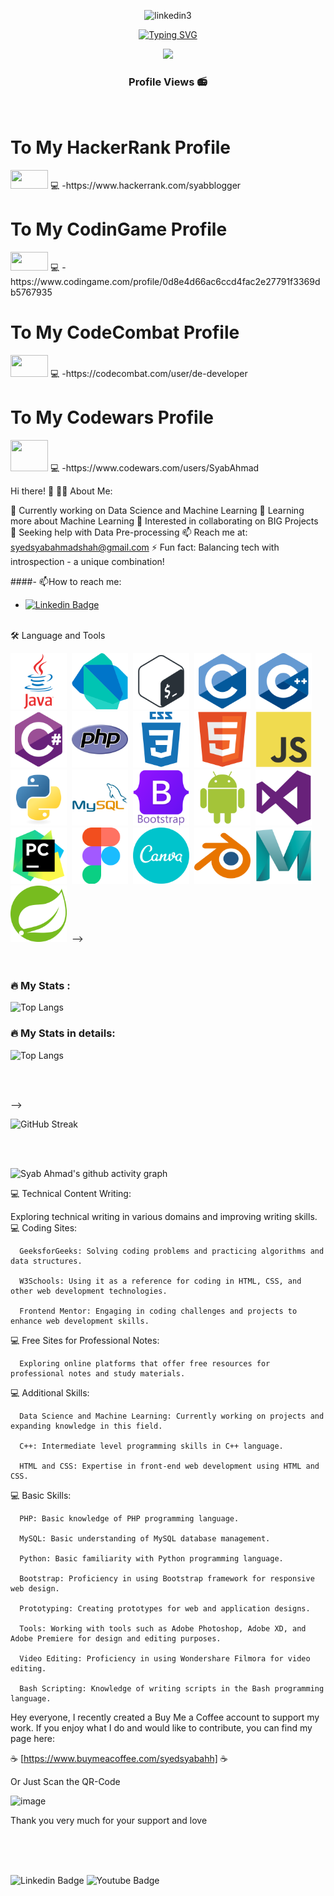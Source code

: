 

<!--
**SyabAhmad/SyabAhmad** is a ✨ _special_ ✨ repository because its `README.md` (this file) appears on your GitHub profile.

Here are some ideas to get you started:

-->

<div id="header" align="center">
<!-- # Hi there 👋, I'm Syab Ahmad, call me "de Developer" -->

<!--    ![WhatsApp Image 2023-03-01 at 9 30 48 PM](https://user-images.githubusercontent.com/81256221/222202466-0af8f9ca-5620-44bc-8030-a26067355abf.jpeg) -->
   ![linkedin3](https://user-images.githubusercontent.com/81256221/235733717-09b59c5e-2d5a-4231-9899-0fae2ee2ba4c.JPG)

<!--    ![image](https://user-images.githubusercontent.com/81256221/226192226-3b40ef2c-00a4-4e3c-939f-eb4dfe3bbb54.png) -->
</div>

<div id="header" align="center">
   
<a href="https://git.io/typing-svg"><img src="https://readme-typing-svg.demolab.com?font=Fira+Code&pause=1000&color=38F724&background=FCE7FF00&center=true&vCenter=true&width=1000&lines=Hey+There+%F0%9F%91%8B;i'm+Syab+Ahmad+%22de+Developer%22;Coding+Facts;I+solve+problems+with+code%2C+and+create+opportunities+with+technology.;I+believe+in+clean+code%2C+open-source+collaboration%2C+and+continuous+learning.;I+code+for+fun%2C+for+impact%2C+and+for+the+love+of+innovation.;I'm+a+developer%2C+a+designer%2C+and+a+dreamer%2C+all+in+one." alt="Typing SVG" /></a>


</div>
<!-- <div align="center">
  <img src="https://media.giphy.com/media/dWesBcTLavkZuG35MI/giphy.gif" width="600" height="300"/>
</div> -->

<div id="header" align="center">
  <img src="https://camo.githubusercontent.com/683e2187241c641430216c864ce93fc5a0e0dfb232c5a01d1c54b54d63aa8cb2/68747470733a2f2f63646e2e6472696262626c652e636f6d2f75736572732f313136323037372f73637265656e73686f74732f333834383931342f70726f6772616d6d65722e676966" width="500"/>

</div>

<div align="center">
   
### Profile Views 📻

</div>
 
 <div align="center"> 
<img src="https://komarev.com/ghpvc/?username=SyabAhmad&style=flat-square&color=blue" alt=""/>

</div>


<div align="left">
   <h1>To My HackerRank Profile</h1>
   <img src="https://th.bing.com/th?q=HackerRank+Logo&w=120&h=120&c=1&rs=1&qlt=90&cb=1&dpr=1.1&pid=InlineBlock&mkt=en-WW&cc=PK&setlang=en&adlt=moderate&t=1&mw=247" width="60" height="30"/> 💻 
   -https://www.hackerrank.com/syabblogger
</div>


<div align="left">
   <h1>To My CodinGame Profile</h1>
   <img src="https://th.bing.com/th/id/OIP.bpi4WsZiv9tILobhe8CzRgHaHa?w=175&h=180&c=7&r=0&o=5&dpr=1.1&pid=1.7" width="60" height="30"/> 💻 
   -https://www.codingame.com/profile/0d8e4d66ac6ccd4fac2e27791f3369db5767935
</div>


<div align="left">
   <h1>To My CodeCombat Profile</h1>
   <img src="https://codecombat.com/images/pages/base/logo.png" width="60" height="35"/> 💻 
   -https://codecombat.com/user/de-developer
</div>

<div align="left">
   <h1>To My Codewars Profile</h1>
   <img src="https://www.codewars.com/packs/assets/logo-square-red-big.c74ae0e7.png" width="60" height="50"/> 💻 
   -https://www.codewars.com/users/SyabAhmad
</div>


Hi there! 👋
:man_technologist: About Me:

🔭 Currently working on Data Science and Machine Learning
🌱 Learning more about Machine Learning
👯 Interested in collaborating on BIG Projects
🤔 Seeking help with Data Pre-processing
📫 Reach me at: syedsyabahmadshah@gmail.com
⚡ Fun fact: Balancing tech with introspection - a unique combination!


####- :mailbox:How to reach me: 
- [![Linkedin Badge](https://img.shields.io/badge/-SyabAhmad-blue?style=flat&logo=Linkedin&logoColor=white)](https://www.linkedin.com/in/syed-syab-ahmad-shah-776a421b7)
</br></br>




🛠 Language and Tools

<div>
  <img src="https://github.com/devicons/devicon/blob/master/icons/java/java-original-wordmark.svg" title="Java" alt="Java" width="90" height="90"/>&nbsp;
   <img src="https://github.com/devicons/devicon/blob/master/icons/dart/dart-original.svg" title="dart" alt="dart" width="90" height="90"/>&nbsp;
  <img src="https://github.com/devicons/devicon/blob/master/icons/bash/bash-plain.svg" title="Bash"  alt="Bash" width="90" height="90"/>&nbsp;
  <img src="https://github.com/devicons/devicon/blob/master/icons/c/c-original.svg" title="C"  alt="C" width="90" height="90"/>&nbsp;
  <img src="https://github.com/devicons/devicon/blob/master/icons/cplusplus/cplusplus-original.svg" title="C++"  alt="C++" width="90" height="90"/>&nbsp;
  <img src="https://github.com/devicons/devicon/blob/master/icons/csharp/csharp-original.svg" title="C#"  alt="C#" width="90" height="90"/>&nbsp;
  <img src="https://github.com/devicons/devicon/blob/master/icons/php/php-original.svg" title="PHP"  alt="PHP" width="90" height="90"/>&nbsp;
  <img src="https://github.com/devicons/devicon/blob/master/icons/css3/css3-plain-wordmark.svg"  title="CSS3" alt="CSS" width="90" height="90"/>&nbsp;
  <img src="https://github.com/devicons/devicon/blob/master/icons/html5/html5-original.svg" title="HTML5" alt="HTML" width="90" height="90"/>&nbsp;
  <img src="https://github.com/devicons/devicon/blob/master/icons/javascript/javascript-original.svg" title="JavaScript" alt="JavaScript" width="90" height="90"/>&nbsp;
  <img src="https://github.com/devicons/devicon/blob/master/icons/python/python-original.svg" title="Python" alt="Python" width="90" height="90"/>&nbsp;
  <img src="https://github.com/devicons/devicon/blob/master/icons/mysql/mysql-original-wordmark.svg" title="MySQL"  alt="MySQL" width="90" height="90"/>&nbsp;
  <img src="https://github.com/devicons/devicon/blob/master/icons/bootstrap/bootstrap-original-wordmark.svg" title="bootstrap"  alt="bootstrap" width="90" height="90"/>&nbsp;
  <img src="https://github.com/devicons/devicon/blob/master/icons/android/android-original.svg" title="android"  alt="android" width="90" height="90"/>&nbsp;
  <img src="https://github.com/devicons/devicon/blob/master/icons/visualstudio/visualstudio-plain.svg" title="visualstudio"  alt="visualstudio" width="90" height="90"/>&nbsp;
  <img src="https://github.com/devicons/devicon/blob/master/icons/pycharm/pycharm-original.svg" title="Pycharm"  alt="Pycharm" width="90" height="90"/>&nbsp;
  <img src="https://github.com/devicons/devicon/blob/master/icons/figma/figma-original.svg" title="Figma"  alt="Figma" width="90" height="90"/>&nbsp;
  <img src="https://github.com/devicons/devicon/blob/master/icons/canva/canva-original.svg" title="Canva"  alt="Canva" width="90" height="90"/>&nbsp;
  <img src="https://github.com/devicons/devicon/blob/master/icons/blender/blender-original.svg" title="Blender"  alt="Blender" width="90" height="90"/>&nbsp;
  <img src="https://github.com/devicons/devicon/blob/master/icons/maya/maya-original.svg" title="Maya"  alt="Maya" width="90" height="90"/>&nbsp;
  <img src="https://github.com/devicons/devicon/blob/master/icons/spring/spring-original.svg" title="Spring"  alt="Spring" width="90" height="90"/>&nbsp;
  
<!--    ![JavaScript](https://img.shields.io/badge/-JavaScript-black?style=flat-square&logo=javascript)
![Python](https://img.shields.io/badge/-Python-black?style=flat-square&logo=Python)
![Java](https://img.shields.io/badge/-java-E34A86?style=flat-square&logo=java)
![C++](https://img.shields.io/badge/-C++-00599C?style=flat-square&logo=c)
![HTML5](https://img.shields.io/badge/-HTML5-E34F26?style=flat-square&logo=html5&logoColor=white)
![CSS3](https://img.shields.io/badge/-CSS3-1572B6?style=flat-square&logo=css3)
![Bootstrap](https://img.shields.io/badge/-Bootstrap-563D7C?style=flat-square&logo=bootstrap)
![MySQL](https://img.shields.io/badge/-MySQL-black?style=flat-square&logo=mysql)
![BitBucket](https://img.shields.io/badge/-BitBucket-darkblue?style=flat-square&logo=bitbucket)
![Google Cloud](https://img.shields.io/badge/Google%20Cloud-black?style=flat-square&logo=google-cloud)
![Git](https://img.shields.io/badge/-Git-black?style=flat-square&logo=git)
![GitHub](https://img.shields.io/badge/-GitHub-181717?style=flat-square&logo=github)
<!-- ![GitLab](https://img.shields.io/badge/-GitLab-FCA121?style=flat-square&logo=gitlab) -->
<!-- ![React](https://img.shields.io/badge/-React-black?style=flat-square&logo=react) -->
<!-- ![Nodejs](https://img.shields.io/badge/-Nodejs-black?style=flat-square&logo=Node.js) -->
<!-- ![TypeScript](https://img.shields.io/badge/-TypeScript-007ACC?style=flat-square&logo=typescript) -->
<!-- ![MongoDB](https://img.shields.io/badge/-MongoDB-black?style=flat-square&logo=mongodb) -->
<!-- ![Redis](https://img.shields.io/badge/-Redis-black?style=flat-square&logo=Redis) -->
<!-- ![ElasticSearch](https://img.shields.io/badge/-ElasticSearch-005571?style=flat-square&logo=elasticsearch) -->
<!-- ![GraphQL](https://img.shields.io/badge/-GraphQL-E10098?style=flat-square&logo=graphql) -->
<!-- ![Apollo GraphQL](https://img.shields.io/badge/-Apollo%20GraphQL-311C87?style=flat-square&logo=apollo-graphql) -->
<!-- ![PostgreSQL](https://img.shields.io/badge/-PostgreSQL-336791?style=flat-square&logo=postgresql) -->
<!-- ![Heroku](https://img.shields.io/badge/-Heroku-430098?style=flat-square&logo=heroku) -->
<!-- ![Docker](https://img.shields.io/badge/-Docker-black?style=flat-square&logo=docker) -->
<!-- ![DigitalOcean](https://img.shields.io/badge/-Digital%20Ocean-darkblue?style=flat-square&logo=digitalocean) -->
<!-- ![Amazon AWS](https://img.shields.io/badge/Amazon%20AWS-232F3E?style=flat-square&logo=amazon-aws) -->
<!-- ![Microsoft Azure](https://img.shields.io/badge/Microsoft%20Azure-232F7E?style=flat-square&logo=microsoft-azure) -->
<!-- ![Raspberry Pi](https://img.shields.io/badge/-Raspberry%20Pi-C51A4A?style=flat-square&logo=Raspberry-Pi) --> -->
   
</div>
</br></br>

<!-- ### :fire: My Stats :


[![GitHub Streak](http://github-readme-streak-stats.herokuapp.com?user=SyabAhmad&theme=dark&background=000000)](https://git.io/streak-stats)
</br></br> -->

### :fire: My Stats :
![Top Langs](https://github-readme-stats.vercel.app/api/top-langs/?username=SyabAhmad&hide_progress=true)
<!-- (https://github.com/SyabAhmad/github-readme-stats) -->

### :fire: My Stats in details:
![Top Langs](https://github-readme-stats.vercel.app/api/top-langs/?username=SyabAhmad)
<!-- (https://github.com/SyabAhmad/github-readme-stats) -->
</br></br>

<!--    ![JavaScript](https://img.shields.io/badge/-JavaScript-black?style=flat-square&logo=javascript)
![Python](https://img.shields.io/badge/-Python-black?style=flat-square&logo=Python)
![Java](https://img.shields.io/badge/-java-E34A86?style=flat-square&logo=java)
![C++](https://img.shields.io/badge/-C++-00599C?style=flat-square&logo=c)
![HTML5](https://img.shields.io/badge/-HTML5-E34F26?style=flat-square&logo=html5&logoColor=white)
![CSS3](https://img.shields.io/badge/-CSS3-1572B6?style=flat-square&logo=css3)
![Bootstrap](https://img.shields.io/badge/-Bootstrap-563D7C?style=flat-square&logo=bootstrap)
![MySQL](https://img.shields.io/badge/-MySQL-black?style=flat-square&logo=mysql)
![BitBucket](https://img.shields.io/badge/-BitBucket-darkblue?style=flat-square&logo=bitbucket)
![Google Cloud](https://img.shields.io/badge/Google%20Cloud-black?style=flat-square&logo=google-cloud)
![Git](https://img.shields.io/badge/-Git-black?style=flat-square&logo=git)
![GitHub](https://img.shields.io/badge/-GitHub-181717?style=flat-square&logo=github)
<!-- ![GitLab](https://img.shields.io/badge/-GitLab-FCA121?style=flat-square&logo=gitlab) -->
<!-- ![React](https://img.shields.io/badge/-React-black?style=flat-square&logo=react) -->
<!-- ![Nodejs](https://img.shields.io/badge/-Nodejs-black?style=flat-square&logo=Node.js) -->
<!-- ![TypeScript](https://img.shields.io/badge/-TypeScript-007ACC?style=flat-square&logo=typescript) -->
<!-- ![MongoDB](https://img.shields.io/badge/-MongoDB-black?style=flat-square&logo=mongodb) -->
<!-- ![Redis](https://img.shields.io/badge/-Redis-black?style=flat-square&logo=Redis) -->
<!-- ![ElasticSearch](https://img.shields.io/badge/-ElasticSearch-005571?style=flat-square&logo=elasticsearch) -->
<!-- ![GraphQL](https://img.shields.io/badge/-GraphQL-E10098?style=flat-square&logo=graphql) -->
<!-- ![Apollo GraphQL](https://img.shields.io/badge/-Apollo%20GraphQL-311C87?style=flat-square&logo=apollo-graphql) -->
<!-- ![PostgreSQL](https://img.shields.io/badge/-PostgreSQL-336791?style=flat-square&logo=postgresql) -->
<!-- ![Heroku](https://img.shields.io/badge/-Heroku-430098?style=flat-square&logo=heroku) -->
<!-- ![Docker](https://img.shields.io/badge/-Docker-black?style=flat-square&logo=docker) -->
<!-- ![DigitalOcean](https://img.shields.io/badge/-Digital%20Ocean-darkblue?style=flat-square&logo=digitalocean) -->
<!-- ![Amazon AWS](https://img.shields.io/badge/Amazon%20AWS-232F3E?style=flat-square&logo=amazon-aws) -->
<!-- ![Microsoft Azure](https://img.shields.io/badge/Microsoft%20Azure-232F7E?style=flat-square&logo=microsoft-azure) -->
<!-- ![Raspberry Pi](https://img.shields.io/badge/-Raspberry%20Pi-C51A4A?style=flat-square&logo=Raspberry-Pi) -->
 -->

![GitHub Streak](http://github-readme-streak-stats.herokuapp.com?user=SyabAhmad&theme=hacker)
<!-- (https://git.io/streak-stats) -->
</br></br>


![Syab Ahmad's github activity graph](https://github-readme-activity-graph.cyclic.app/graph?username=SyabAhmad&theme=github-compact)

💻 Technical Content Writing:

Exploring technical writing in various domains and improving writing skills.
💻 Coding Sites:

      GeeksforGeeks: Solving coding problems and practicing algorithms and data structures.

      W3Schools: Using it as a reference for coding in HTML, CSS, and other web development technologies.

      Frontend Mentor: Engaging in coding challenges and projects to enhance web development skills.


💻 Free Sites for Professional Notes:

      Exploring online platforms that offer free resources for professional notes and study materials.

💻 Additional Skills:

      Data Science and Machine Learning: Currently working on projects and expanding knowledge in this field.

      C++: Intermediate level programming skills in C++ language.

      HTML and CSS: Expertise in front-end web development using HTML and CSS.

💻 Basic Skills:

      PHP: Basic knowledge of PHP programming language.

      MySQL: Basic understanding of MySQL database management.

      Python: Basic familiarity with Python programming language.

      Bootstrap: Proficiency in using Bootstrap framework for responsive web design.

      Prototyping: Creating prototypes for web and application designs.

      Tools: Working with tools such as Adobe Photoshop, Adobe XD, and Adobe Premiere for design and editing purposes.

      Video Editing: Proficiency in using Wondershare Filmora for video editing.

      Bash Scripting: Knowledge of writing scripts in the Bash programming language.

Hey everyone, I recently created a Buy Me a Coffee account to support my work. If you enjoy what I do and would like to contribute, you can find my page here: 

☕ [https://www.buymeacoffee.com/syedsyabahh] ☕

Or Just Scan the QR-Code

![image](https://user-images.githubusercontent.com/81256221/232290219-5447351f-ac3d-4a3d-a3d6-7ee483466d63.png)

 Thank you very much for your support and love
 
</br></br></br>
<!-- 
  <a href="https://www.linkedin.com/in/syed-syab-ahmad-shah-776a421b7">
    <img src="https://img.shields.io/badge/LinkedIn-blue?style=for-the-badge&logo=linkedin&logoColor=white" alt="LinkedIn Badge"/>
  </a> -->
  ![Linkedin Badge](https://img.shields.io/badge/-SyabAhmad-blue?style=flat-square&logo=Linkedin&logoColor=white&link=https://www.linkedin.com/in/syed-syab-ahmad-shah-776a421b7)
  ![Youtube Badge](https://img.shields.io/badge/-RealCoder-darkred?style=flat-square&logo=youtube&logoColor=white&link=https://www.youtube.com/@RealCoDeR)
  


<!-- [![Instagram Badge](https://img.shields.io/badge/-kanna6501-purple?style=flat-square&logo=instagram&logoColor=white&link=https://instagram.com/kanna6501/)](https://www.linkedin.com/in/syed-syab-ahmad-shah-776a421b7)
 -->





